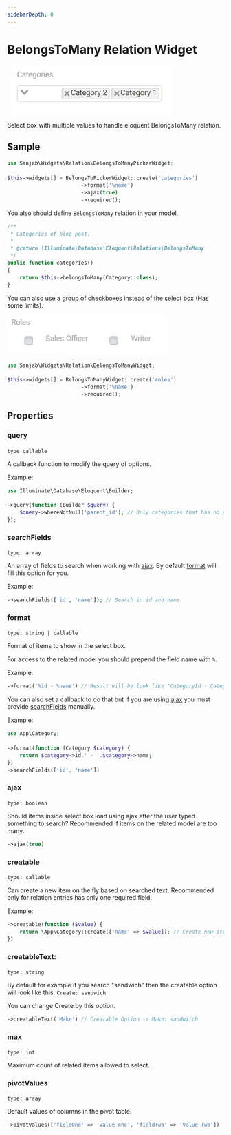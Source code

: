 ```yaml
---
sidebarDepth: 0
---
```

# BelongsToMany Relation Widget
![BelongsToMany Picker](../images/screenshots/widgets/belongs-to-many-picker.jpg)

Select box with multiple values to handle eloquent BelongsToMany relation.

## Sample
```php
use Sanjab\Widgets\Relation\BelongsToManyPickerWidget;

$this->widgets[] = BelongsToPickerWidget::create('categories')
                        ->format('%name')
                        ->ajax(true)
                        ->required();
```

You also should define `BelongsToMany` relation in your model.
```php
/**
 * Categories of blog post.
 *
 * @return \Illuminate\Database\Eloquent\Relations\BelongsToMany
 */
public function categories()
{
    return $this->belongsToMany(Category::class);
}
```

You can also use a group of checkboxes instead of the select box (Has some limits).

![BelongsToMany Checkbox](../images/screenshots/widgets/belongs-to-many-checkbox.jpg)

```php
use Sanjab\Widgets\Relation\BelongsToManyWidget;

$this->widgets[] = BelongsToManyWidget::create('roles')
                        ->format('%name')
                        ->required();
```

## Properties

### query
`type callable`

A callback function to modify the query of options.

Example:
```php
use Illuminate\Database\Eloquent\Builder;

->query(function (Builder $query) {
    $query->whereNotNull('parent_id'); // Only categories that has no parent_id
});
```

### searchFields
`type: array`

An array of fields to search when working with [ajax](#ajax). By default [format](#format) will fill this option for you.

Example:
```php
->searchFields(['id', 'name']); // Search in id and name.
```

### format
`type: string | callable`

Format of items to show in the select box.

For access to the related model you should prepend the field name with `%`.

Example:
```php
->format('%id - %name') // Result will be look like "CategoryId - Category Name"
```

You can also set a callback to do that but if you are using [ajax](#ajax) you must provide [searchFields](#searchfields) manually.

Example:
```php
use App\Category;

->format(function (Category $category) {
    return $category->id.' - '.$category->name;
})
->searchFields(['id', 'name'])
```

### ajax
`type: boolean`

Should items inside select box load using ajax after the user typed something to search?
Recommended if items on the related model are too many.

```php
->ajax(true)
```

### creatable
`type: callable`

Can create a new item on the fly based on searched text.
Recommended only for relation entries has only one required field.

Example:
```php
->creatable(function ($value) {
    return \App\Category::create(['name' => $value]); // Create new item based on searched text and then return it to assign.
})
```

### creatableText:
`type: string`

By default for example if you search "sandwich" then the creatable option will look like this.
`Create: sandwich`

You can change Create by this option.

```php
->creatableText('Make') // Creatable Option -> Make: sandwitch
```

### max
`type: int`

Maximum count of related items allowed to select.

### pivotValues
`type: array`

Default values of columns in the pivot table.

```php
->pivotValues(['fieldOne' => 'Value one', 'fieldTwo' => 'Value Two'])
```
